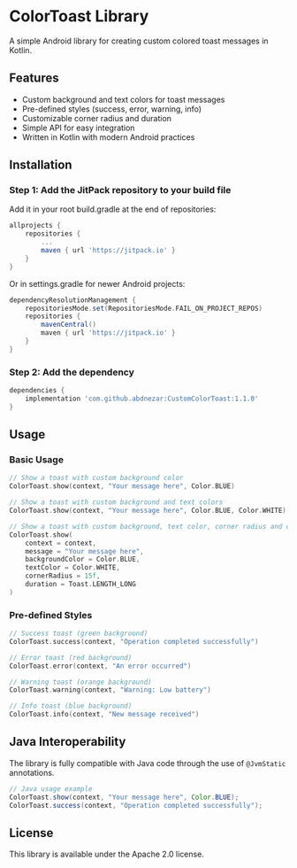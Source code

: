 # ColorToast Library

A simple Android library for creating custom colored toast messages in Kotlin.

## Features

- Custom background and text colors for toast messages
- Pre-defined styles (success, error, warning, info)
- Customizable corner radius and duration
- Simple API for easy integration
- Written in Kotlin with modern Android practices

## Installation

### Step 1: Add the JitPack repository to your build file

Add it in your root build.gradle at the end of repositories:

```gradle
allprojects {
    repositories {
        ...
        maven { url 'https://jitpack.io' }
    }
}
```

Or in settings.gradle for newer Android projects:

```gradle
dependencyResolutionManagement {
    repositoriesMode.set(RepositoriesMode.FAIL_ON_PROJECT_REPOS)
    repositories {
        mavenCentral()
        maven { url 'https://jitpack.io' }
    }
}
```

### Step 2: Add the dependency

```gradle
dependencies {
    implementation 'com.github.abdnezar:CustomColorToast:1.1.0'
}
```

## Usage

### Basic Usage
```kotlin
// Show a toast with custom background color
ColorToast.show(context, "Your message here", Color.BLUE)

// Show a toast with custom background and text colors
ColorToast.show(context, "Your message here", Color.BLUE, Color.WHITE)

// Show a toast with custom background, text color, corner radius and duration
ColorToast.show(
    context = context, 
    message = "Your message here", 
    backgroundColor = Color.BLUE, 
    textColor = Color.WHITE, 
    cornerRadius = 15f, 
    duration = Toast.LENGTH_LONG
)
```

### Pre-defined Styles
```kotlin
// Success toast (green background)
ColorToast.success(context, "Operation completed successfully")

// Error toast (red background)
ColorToast.error(context, "An error occurred")

// Warning toast (orange background)
ColorToast.warning(context, "Warning: Low battery")

// Info toast (blue background)
ColorToast.info(context, "New message received")
```

## Java Interoperability

The library is fully compatible with Java code through the use of `@JvmStatic` annotations.

```java
// Java usage example
ColorToast.show(context, "Your message here", Color.BLUE);
ColorToast.success(context, "Operation completed successfully");
```

## License

This library is available under the Apache 2.0 license.
